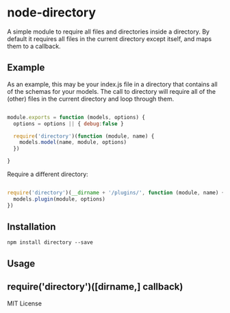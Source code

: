 node-directory
=========
A simple module to require all files and directories inside a directory.  By 
default it requires all files in the current directory except itself, and maps 
them to a callback.

Example
-------

As an example, this may be your index.js file in a directory that contains all 
of the schemas for your models. The call to directory will require all of the 
(other) files in the current directory and loop through them.

```javascript

module.exports = function (models, options) {
  options = options || { debug:false }

  require('directory')(function (module, name) {
    models.model(name, module, options)
  })

}

````

Require a different directory:

```javascript

require('directory')(__dirname + '/plugins/', function (module, name) {
  models.plugin(module, options)
})

````

Installation
------------

    npm install directory --save

Usage
-----

require('directory')([dirname,] callback)
-----------------------------------------

MIT License

